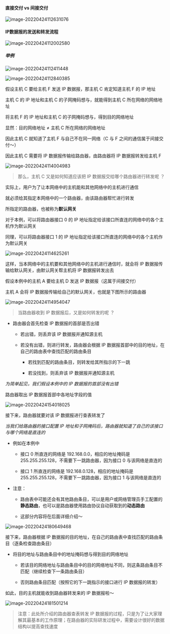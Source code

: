 #### 直接交付 vs 间接交付

![image-20220424112631076](https://aliyun-oss-lpj.oss-cn-qingdao.aliyuncs.com/images/by-picgo/image-20220424112631076.png)

#### IP数据报的发送和转发流程

![image-20220424112002580](https://aliyun-oss-lpj.oss-cn-qingdao.aliyuncs.com/images/by-picgo/image-20220424112002580.png)

##### 举例

![image-20220424112411448](https://aliyun-oss-lpj.oss-cn-qingdao.aliyuncs.com/images/by-picgo/image-20220424112411448.png)

![image-20220424112840385](https://aliyun-oss-lpj.oss-cn-qingdao.aliyuncs.com/images/by-picgo/image-20220424112840385.png)

假设主机 C 要给主机 F 发送 IP 数据报，那主机 C 肯定知道主机 F 的 IP 地址

主机 C 的 IP 地址和主机 C 的子网掩码想与，就能得到主机 C 所在网络的网络地址

将主机 F 的 IP 地址和主机 C 的子网掩码想与，得到目的网络地址

显然：目的网络地址 ≠ 主机 C 所在网络的网络地址

因此主机 C 就知道了主机 F 与自己不在同一网络（C 与 F 之间的通信属于间接交付～）

因此主机 C 需要将 IP 数据报传输给路由器，由路由器将 IP 数据报转发给主机 F

![image-20220424114004983](https://aliyun-oss-lpj.oss-cn-qingdao.aliyuncs.com/images/by-picgo/image-20220424114004983.png)

> 那么，主机 C 又是如何知道应该把 IP 数据报交给哪个路由器进行转发呢 ？

实际上，用户为了让本网络中的主机能和其他网络中的主机进行通信

就必须给其指定本网络中的一个路由器，由该路由器帮忙进行转发

所指定的路由器，也被称为**默认网关**

对于本例，可以将路由器接口 0 的 IP 地址指定给该接口所直连的网络中的各个主机作为默认网关

同理，可以将路由器接口 1 的 IP 地址指定给该接口所直连的网络中的各个主机作为默认网关

![image-20220424114625261](https://aliyun-oss-lpj.oss-cn-qingdao.aliyuncs.com/images/by-picgo/image-20220424114625261.png)

这样，当本网络中的主机要和其他网络中的主机进行通信时，就会将 IP 数据报传输给默认网关，由默认网关帮主机将 IP 数据报转发出去

假设本例中的主机 A 要给主机 D 发送 IP 数据报（这属于间接交付）

主机 A 会将 IP 数据报传输给自己的默认网关，也就是下图所示的路由器

![image-20220424114954047](https://aliyun-oss-lpj.oss-cn-qingdao.aliyuncs.com/images/by-picgo/image-20220424114954047.png)

> 当路由器收到 IP 数据报后，又是如何转发的呢 ？

- 路由器会首先检查 IP 数据报的首部是否出错

  - 若出错，则丢弃该 IP 数据报并通知源主机

  - 若没有出错，则进行转发，路由器会根据 IP 数据报首部中的目的地址，在自己的路由表中查找匹配的路由条目

    - 若找到匹配的路由条目，则转发给其所指示的下一跳

    - 若没找到，则丢弃该 IP 数据报并通知源主机

*为简单起见，我们假设本例中的 IP 数据报的首部没有出错*

路由器取出 IP 数据报首部中各地址字段的值

![image-20220424154018025](https://aliyun-oss-lpj.oss-cn-qingdao.aliyuncs.com/images/by-picgo/image-20220424154018025.png)

接下来，路由器就要对该 IP 数据报进行查表转发了

*当我们给路由器的接口配置 IP 地址和子网掩码后，路由器就知道了自己的该接口与哪个网络是直连的*

- 例如在本例中

  - 接口 0 所直连的网络是 192.168.0.0，相应的地址掩码是 255.255.255.128，不需要下一跳路由器，因为接口 0 与该网络是直连的

  - 接口 1 所直连的网络是 192.168.0.128，相应的地址掩码是 255.255.255.128，不需要下一跳路由器，因为接口 1 与该网络是直连的

- 注意：

  - 路由表中可能还会有其他路由条目，可以是用户或网络管理员手工配置的**静态路由**，也可以是路由器使用路由协议自动获取到的**动态路由**

  - 这部分内容将在后面详细介绍～

![image-20220424180649468](https://aliyun-oss-lpj.oss-cn-qingdao.aliyuncs.com/images/by-picgo/image-20220424180649468.png)

接下来，路由器根据 IP 数据报的目的地址，在自己的路由表中查找匹配的路由条目（逐条检查路由条目）

- 将目的地址与路由条目中的地址掩码想与得到目的网络地址

  - 若该目的网络地址与路由条目中的目的网络地址不同，则这条路由条目不匹配（继续检查下一条路由条目）

  - 否则路由条目匹配（按照它的下一跳指示的接口进行 IP 数据报的转发）

如此，目的主机就能收到路由器转发来的 IP 数据报啦～

![image-20220424181501214](https://aliyun-oss-lpj.oss-cn-qingdao.aliyuncs.com/images/by-picgo/image-20220424181501214.png)

> 注意：此处所介绍的路由器查表转发 IP 数据报的过程，只是为了让大家理解其最基本的工作原理；在路由器的实际研发过程中，需要设计很好的数据结构以提高查找速度
